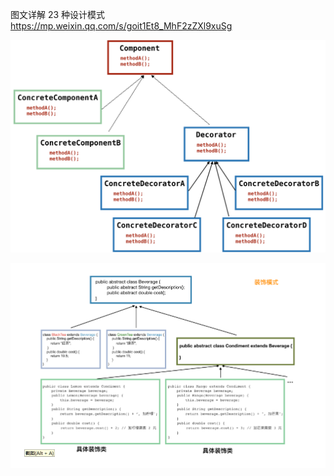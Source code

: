 

图文详解 23 种设计模式
https://mp.weixin.qq.com/s/goit1Et8_MhF2zZXl9xuSg


![img.png](img.png)


![img_1.png](img_1.png)